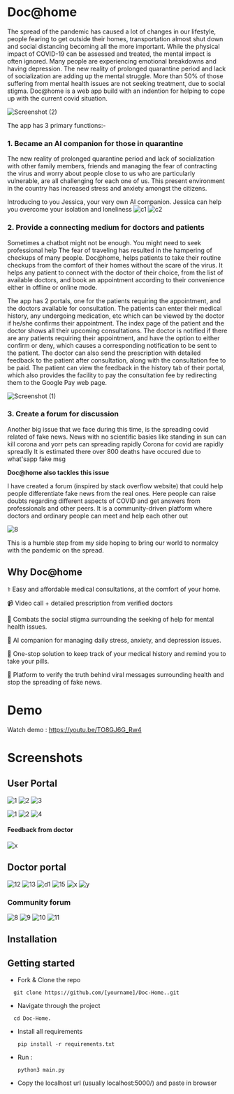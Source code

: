 # Doc@home

The spread of the pandemic has caused a lot of changes in our lifestyle, people fearing to get outside their homes, transportation almost shut down and social distancing becoming all the more important. While the physical impact of COVID-19 can be assessed and treated, the mental impact is often ignored. Many people are experiencing emotional breakdowns and having depression. The new reality of prolonged quarantine period and lack of socialization are adding up the mental struggle. More than 50% of those suffering from mental health issues are not seeking treatment, due to social stigma. Doc@home is a web app build with an indention for helping to cope up with the current covid situation. 

![Screenshot (2)](https://user-images.githubusercontent.com/43414928/90967504-ad164c80-e4fd-11ea-8371-e89f0e471643.png)

The app has 3 primary functions:-


### 1. Became an AI companion for those in quarantine
 The new reality of prolonged quarantine period and lack of socialization with other family members, friends and managing the fear of contracting the virus and worry about people close to us who are particularly vulnerable, are all challenging for each one of us. This present environment in the country has increased stress and anxiety amongst the citizens. 

Introducing to you Jessica, your very own AI companion. Jessica can help you overcome your isolation and loneliness
![c1](https://user-images.githubusercontent.com/43414928/90967560-7987f200-e4fe-11ea-921a-94b26de0f800.png)
![c2](https://user-images.githubusercontent.com/43414928/90967561-7a208880-e4fe-11ea-9af4-7e0862353de2.png)


### 2. Provide a connecting medium for doctors and patients  

Sometimes a chatbot might not be enough. You might need to seek professional help
The fear of traveling has resulted in the hampering of checkups of many people. Doc@home,  helps patients to take their routine checkups from the comfort of their homes without the scare of the virus. It helps any patient to connect with the doctor of their choice, from the list of available doctors, and book an appointment according to their convenience either in offline or online mode.

The app has 2 portals, one for the patients requiring the appointment, and the doctors available for consultation. The patients can enter their medical history, any undergoing medication, etc which can be viewed by the doctor if he/she confirms their appointment. The index page of the patient and the doctor shows all their upcoming consultations. The doctor is notified if there are any patients requiring their appointment, and have the option to either confirm or deny, which causes a corresponding notification to be sent to the patient.
The doctor can also send the prescription with detailed feedback to the patient after consultation, along with the consultation fee to be paid. The patient can view the feedback in the history tab of their portal, which also provides the facility to pay the consultation fee by redirecting them to the Google Pay web page.

![Screenshot (1)](https://user-images.githubusercontent.com/43414928/90332844-0d792b80-dfde-11ea-8424-ca283af5c6d4.png)



### 3. Create a forum for discussion
Another big issue that we face during this  time, is the spreading covid related of fake news.  News with no scientific basies like standing in sun can kill corona and yorr pets can spreading rapidly Corona for covid are rapidly spreadly
It is estimated there over 800 deaths have occured due to what'sapp fake msg 

**Doc@home also tackles this issue**

I have created a forum (inspired by stack overflow website) that could help people differentiate fake news from the real ones. Here people can raise doubts regarding different aspects of COVID and get answers from professionals and other peers. It is a community-driven platform where doctors and ordinary people can meet and help each other out

![8](https://user-images.githubusercontent.com/43414928/90332928-b9227b80-dfde-11ea-810b-89c9cad4fa68.png)

This is a humble step from my side hoping to bring our world to normalcy with the pandemic on the spread.

## Why Doc@home

⚕️ Easy and affordable medical consultations, at the comfort of your home.

📹 Video call + detailed prescription from verified doctors

🤯 Combats the social stigma surrounding the seeking of help for mental health issues.

🧘 AI companion for managing daily stress, anxiety, and depression issues.

💊 One-stop solution to keep track of your medical history and remind you to take your pills.

📱 Platform to verify the truth behind viral messages surrounding health and stop the spreading of fake news.

# Demo

Watch demo : https://youtu.be/TO8GJ6G_Rw4


# Screenshots
## User Portal

![1](https://user-images.githubusercontent.com/43414928/90325604-79867000-df9b-11ea-9cc2-6ba666c31d90.png)
![2](https://user-images.githubusercontent.com/43414928/90325605-7ab79d00-df9b-11ea-8277-1bc290794bde.png)
![3](https://user-images.githubusercontent.com/43414928/90325607-7d19f700-df9b-11ea-9279-5aacbeb60d70.png)


![1](https://user-images.githubusercontent.com/43414928/90967584-cff53080-e4fe-11ea-8947-ec7893957c3c.png)
![2](https://user-images.githubusercontent.com/43414928/90967585-d1265d80-e4fe-11ea-9259-2303aa674699.png)
![4](https://user-images.githubusercontent.com/43414928/90967601-134f9f00-e4ff-11ea-8489-cdb9b1affcff.png)

#### Feedback from doctor
![x](https://user-images.githubusercontent.com/43414928/90967613-324e3100-e4ff-11ea-821d-6e28cadafdfe.png)


## Doctor portal 

![12](https://user-images.githubusercontent.com/43414928/90325634-b8b4c100-df9b-11ea-8d0f-b1a5a1d853c0.png)
![13](https://user-images.githubusercontent.com/43414928/90325639-bc484800-df9b-11ea-8241-0aa7197fce71.png)
![d1](https://user-images.githubusercontent.com/43414928/90967619-53af1d00-e4ff-11ea-8830-c737f5c9bb8d.png)
![15](https://user-images.githubusercontent.com/43414928/90325633-b6eafd80-df9b-11ea-9018-19ce0c49f286.png)
![x](https://user-images.githubusercontent.com/43414928/90967659-2878fd80-e500-11ea-8d4a-2b0691cd793d.png)
![y](https://user-images.githubusercontent.com/43414928/90967669-51998e00-e500-11ea-9ffa-446dfc7788db.png)



### Community forum

![8](https://user-images.githubusercontent.com/43414928/90325653-e7329c00-df9b-11ea-8931-28d29f5012f9.png)
![9](https://user-images.githubusercontent.com/43414928/90325654-e7cb3280-df9b-11ea-8658-1cbf939f1f5c.png)
![10](https://user-images.githubusercontent.com/43414928/90325655-e863c900-df9b-11ea-9e64-e314e0e45f38.png)
![11](https://user-images.githubusercontent.com/43414928/90325651-e568d880-df9b-11ea-926d-a9a73ee86f5a.png)


## Installation

## Getting started

* Fork & Clone the repo
```
  git clone https://github.com/[yourname]/Doc-Home..git
```

* Navigate through the project
```
  cd Doc-Home.
```
* Install all requirements
  ``` 
  pip install -r requirements.txt
  ```
  
* Run :
  ```
  python3 main.py
  ```
  
* Copy the localhost url (usually localhost:5000/) and paste in browser

